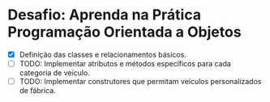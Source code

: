 # Desafio: Aprenda na Prática Programação Orientada a Objetos

- [x] Definição das classes e relacionamentos básicos.
- [ ] TODO: Implementar atributos e métodos específicos para cada categoria de veículo.
- [ ] TODO: Implementar construtores que permitam veículos personalizados de fábrica.
